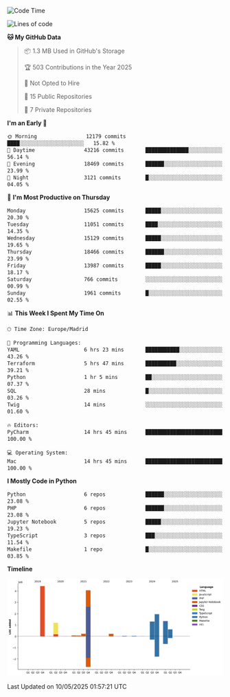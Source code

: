 <!--START_SECTION:waka-->
![Code Time](http://img.shields.io/badge/Code%20Time-814%20hrs%2028%20mins-blue)

![Lines of code](https://img.shields.io/badge/From%20Hello%20World%20I%27ve%20Written-15.5%20million%20lines%20of%20code-blue)

**🐱 My GitHub Data** 

> 📦 1.3 MB Used in GitHub's Storage 
 > 
> 🏆 503 Contributions in the Year 2025
 > 
> 🚫 Not Opted to Hire
 > 
> 📜 15 Public Repositories 
 > 
> 🔑 7 Private Repositories 
 > 
**I'm an Early 🐤** 

```text
🌞 Morning                12179 commits       ████░░░░░░░░░░░░░░░░░░░░░   15.82 % 
🌆 Daytime                43216 commits       ██████████████░░░░░░░░░░░   56.14 % 
🌃 Evening                18469 commits       ██████░░░░░░░░░░░░░░░░░░░   23.99 % 
🌙 Night                  3121 commits        █░░░░░░░░░░░░░░░░░░░░░░░░   04.05 % 
```
📅 **I'm Most Productive on Thursday** 

```text
Monday                   15625 commits       █████░░░░░░░░░░░░░░░░░░░░   20.30 % 
Tuesday                  11051 commits       ████░░░░░░░░░░░░░░░░░░░░░   14.35 % 
Wednesday                15129 commits       █████░░░░░░░░░░░░░░░░░░░░   19.65 % 
Thursday                 18466 commits       ██████░░░░░░░░░░░░░░░░░░░   23.99 % 
Friday                   13987 commits       █████░░░░░░░░░░░░░░░░░░░░   18.17 % 
Saturday                 766 commits         ░░░░░░░░░░░░░░░░░░░░░░░░░   00.99 % 
Sunday                   1961 commits        █░░░░░░░░░░░░░░░░░░░░░░░░   02.55 % 
```


📊 **This Week I Spent My Time On** 

```text
🕑︎ Time Zone: Europe/Madrid

💬 Programming Languages: 
YAML                     6 hrs 23 mins       ███████████░░░░░░░░░░░░░░   43.26 % 
Terraform                5 hrs 47 mins       ██████████░░░░░░░░░░░░░░░   39.21 % 
Python                   1 hr 5 mins         ██░░░░░░░░░░░░░░░░░░░░░░░   07.37 % 
SQL                      28 mins             █░░░░░░░░░░░░░░░░░░░░░░░░   03.26 % 
Twig                     14 mins             ░░░░░░░░░░░░░░░░░░░░░░░░░   01.60 % 

🔥 Editors: 
PyCharm                  14 hrs 45 mins      █████████████████████████   100.00 % 

💻 Operating System: 
Mac                      14 hrs 45 mins      █████████████████████████   100.00 % 
```

**I Mostly Code in Python** 

```text
Python                   6 repos             ██████░░░░░░░░░░░░░░░░░░░   23.08 % 
PHP                      6 repos             ██████░░░░░░░░░░░░░░░░░░░   23.08 % 
Jupyter Notebook         5 repos             █████░░░░░░░░░░░░░░░░░░░░   19.23 % 
TypeScript               3 repos             ███░░░░░░░░░░░░░░░░░░░░░░   11.54 % 
Makefile                 1 repo              █░░░░░░░░░░░░░░░░░░░░░░░░   03.85 % 
```



**Timeline**

![Lines of Code chart](https://raw.githubusercontent.com/danisoronellas/danisoronellas/main/assets/bar_graph.png)


 Last Updated on 10/05/2025 01:57:21 UTC
<!--END_SECTION:waka-->
